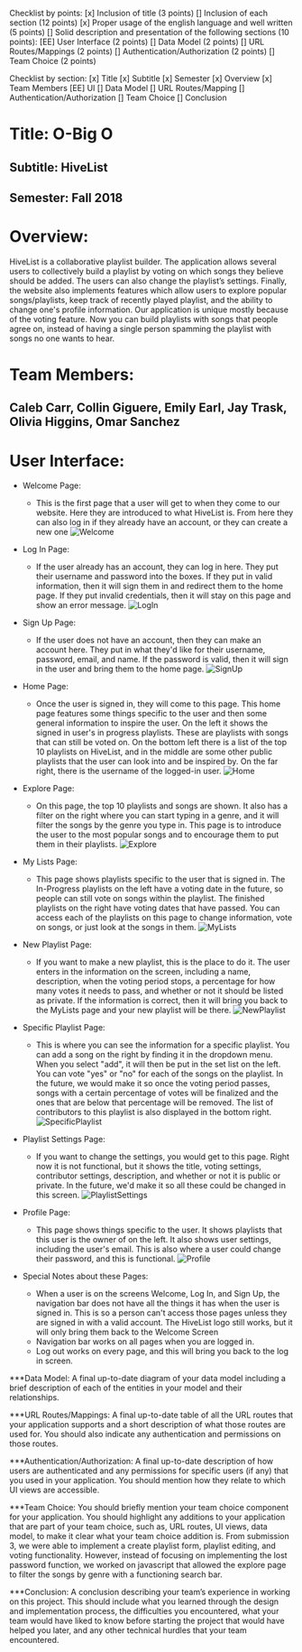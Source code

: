 ﻿Checklist by points:
[x]	Inclusion of title (3 points)
[]	Inclusion of each section (12 points)
[x]	Proper usage of the english language and well written (5 points)
[]	Solid description and presentation of the following sections (10 points):
	[EE]	User Interface (2 points)
	[]	Data Model (2 points)
	[]	URL Routes/Mappings (2 points)
	[]	Authentication/Authorization (2 points)
	[]	Team Choice (2 points)

Checklist by section:
[x]	Title
[x]	Subtitle
[x] Semester
[x] Overview
[x] Team Members
[EE]	UI
[]	Data Model
[]	URL Routes/Mapping
[]	Authentication/Authorization
[]	Team Choice
[]	Conclusion


# Title: O-Big O

## Subtitle: HiveList
## Semester: Fall 2018

# Overview: 
HiveList is a collaborative playlist builder. The application allows several users to collectively build a playlist by voting on which songs they believe should be added. The users can also change the playlist’s settings. Finally, the website also implements features which allow users to explore popular songs/playlists, keep track of recently played playlist, and the ability to change one's profile information. 
Our application is unique mostly because of the voting feature. Now you can build playlists with songs that people agree on, instead of having a single person spamming the playlist with songs no one wants to hear.

# Team Members: 
## Caleb Carr, Collin Giguere, Emily Earl, Jay Trask, Olivia Higgins, Omar Sanchez

# User Interface:

* Welcome Page:
	* This is the first page that a user will get to when they come to our website. Here they are introduced to what HiveList is. From here they can also log in if they already have an account, or they can create a new one
	![Welcome](final-imgs/welcome.png)

* Log In Page:
	* If the user already has an account, they can log in here. They put their username and password into the boxes. If they put in valid information, then it will sign them in and redirect them to the home page. If they put invalid credentials, then it will stay on this page and show an error message.
	![LogIn](final-imgs/login.png)

* Sign Up Page:
	* If the user does not have an account, then they can make an account here. They put in what they'd like for their username, password, email, and name. If the password is valid, then it will sign in the user and bring them to the home page.
	![SignUp](final-imgs/signup.png)

* Home Page:
	* Once the user is signed in, they will come to this page. This home page features some things specific to the user and then some general information to inspire the user. On the left it shows the signed in user's in progress playlists. These are playlists with songs that can still be voted on. On the bottom left there is a list of the top 10 playlists on HiveList, and in the middle are some other public playlists that the user can look into and be inspired by. On the far right, there is the username of the logged-in user.
	![Home](final-imgs/home.png)

* Explore Page:
	* On this page, the top 10 playlists and songs are shown. It also has a filter on the right where you can start typing in a genre, and it will filter the songs by the genre you type in. This page is to introduce the user to the most popular songs and to encourage them to put them in their playlists.
	![Explore](final-imgs/explore.png)

* My Lists Page:
	* This page shows playlists specific to the user that is signed in. The In-Progress playlists on the left have a voting date in the future, so people can still vote on songs within the playlist. The finished playlists on the right have voting dates that have passed. You can access each of the playlists on this page to change information, vote on songs, or just look at the songs in them.
	![MyLists](final-imgs/mylists.png)

* New Playlist Page:
	* If you want to make a new playlist, this is the place to do it. The user enters in the information on the screen, including a name, description, when the voting period stops, a percentage for how many votes it needs to pass, and whether or not it should be listed as private. If the information is correct, then it will bring you back to the MyLists page and your new playlist will be there.
	![NewPlaylist](final-imgs/newplaylist.png)

* Specific Playlist Page:
	* This is where you can see the information for a specific playlist. You can add a song on the right by finding it in the dropdown menu. When you select "add", it will then be put in the set list on the left. You can vote "yes" or "no" for each of the songs on the playlist. In the future, we would make it so once the voting period passes, songs with a certain percentage of votes will be finalized and the ones that are below that percentage will be removed. The list of contributors to this playlist is also displayed in the bottom right.
	![SpecificPlaylist](final-imgs/specificplaylist.png)

* Playlist Settings Page:
	* If you want to change the settings, you would get to this page. Right now it is not functional, but it shows the title, voting settings, contributor settings, description, and whether or not it is public or private. In the future, we'd make it so all these could be changed in this screen.
	![PlaylistSettings](final-imgs/playlistsettings.png)

* Profile Page:
	* This page shows things specific to the user. It shows playlists that this user is the owner of on the left. It also shows user settings, including the user's email. This is also where a user could change their password, and this is functional. 
	![Profile](final-imgs/profile.png)

* Special Notes about these Pages:
	* When a user is on the screens Welcome, Log In, and Sign Up, the navigation bar does not have all the things it has when the user is signed in. This is so a person can't access those pages unless they are signed in with a valid account. The HiveList logo still works, but it will only bring them back to the Welcome Screen
	* Navigation bar works on all pages when you are logged in.
	* Log out works on every page, and this will bring you back to the log in screen.

***Data Model: A final up-to-date diagram of your data model including a brief description of each of the entities in your model and their relationships.

***URL Routes/Mappings: A final up-to-date table of all the URL routes that your application supports and a short description of what those routes are used for. You should also indicate any authentication and permissions on those routes.

***Authentication/Authorization: A final up-to-date description of how users are authenticated and any permissions for specific users (if any) that you used in your application. You should mention how they relate to which UI views are accessible.

***Team Choice: You should briefly mention your team choice component for your application. You should highlight any additions to your application that are part of your team choice, such as, URL routes, UI views, data model, to make it clear what your team choice addition is. From submission 3, we were able to implement a create playlist form, playlist editing, and voting functionality. However, instead of focusing on implementing the lost password function, we worked on javascript that allowed the explore page to filter the songs by genre with a functioning search bar. 

***Conclusion: A conclusion describing your team’s experience in working on this project. This should include what you learned through the design and implementation process, the difficulties you encountered, what your team would have liked to know before starting the project that would have helped you later, and any other technical hurdles that your team encountered.
